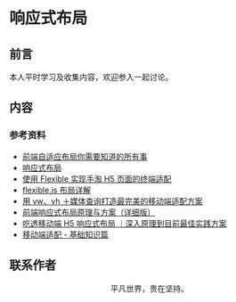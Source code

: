 # 响应式布局

## 前言

本人平时学习及收集内容，欢迎参入一起讨论。

## 内容

### 参考资料

- [前端自适应布局你需要知道的所有事](https://mp.weixin.qq.com/s/Z4sxXGxMqdqtPTcNyvRRLA)
- [响应式布局](https://github.com/ljianshu/Blog/issues/38)
- [使用 Flexible 实现手淘 H5 页面的终端适配](https://github.com/amfe/article/issues/17)
- [flexible.js 布局详解](http://caibaojian.com/flexible-js.html)
- [用 vw、vh ＋媒体查询打造最完美的移动端适配方案](https://juejin.im/post/5cf0d8fb6fb9a07ee9585681)
- [前端响应式布局原理与方案（详细版）](https://juejin.im/post/5caaa230e51d452b672f9703)
- [吃透移动端 H5 响应式布局 ｜深入原理到目前最佳实践方案](https://juejin.im/post/5df59139518825123e7af459)
- [移动端适配 - 基础知识篇](https://juejin.im/post/5e36c4fce51d450268661344)

## 联系作者

<div align="center">
    <p>
        平凡世界，贵在坚持。
    </p>
    <img :src="$withBase('/about/contact.png')" />
</div>
